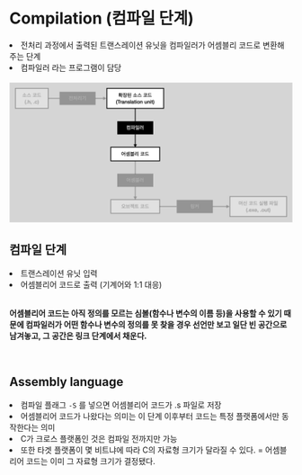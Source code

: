 # Compilation (컴파일 단계)

<li>전처리 과정에서 출력된 트랜스레이션 유닛을 컴파일러가 어셈블리 코드로 변환해 주는 단계</li>
<li>컴파일러 라는 프로그램이 담당</li>
<br>
<img src="./img/04.compilation.png" width=700px>

<br>

## 컴파일 단계

<li>트랜스레이션 유닛 입력</li>
<li>어셈블리어 코드로 출력 (기계어와 1:1 대응)</li>

<br>

<b>어셈블리어 코드는 아직 정의를 모르는 심볼(함수나 변수의 이름 등)을 사용할 수 있기 때문에 컴파일러가 어떤 함수나 변수의 정의를 못 찾을 경우 선언만 보고 일단 빈 공간으로 남겨놓고, 그 공간은 링크 단계에서 채운다.</b>

<br>

## Assembly language

<li>컴파일 플래그 <code>-S</code> 를 넣으면 어셈블리어 코드가 .s 파일로 저장</li>
<li>어셈블리어 코드가 나왔다는 의미는 이 단계 이후부터 코드는 특정 플랫폼에서만 동작한다는 의미</li>
<li>C가 크로스 플랫폼인 것은 컴파일 전까지만 가능</li>
<li>또한 타겟 플랫폼이 몇 비트냐에 따라 C의 자료형 크기가 달라질 수 있다. = 어셈블리어 코드는 이미 그 자료형 크기가 결정됐다.</li>
